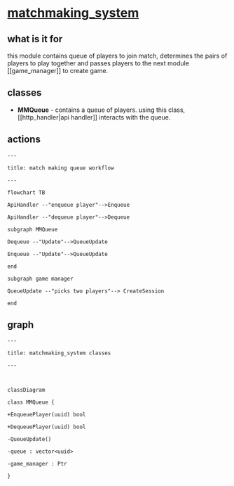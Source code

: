 # [matchmaking_system](https://github.com/LeeDoor/hex_chess_backend/tree/main/src/matchmaking_system)
## what is it for
this module contains queue of players to join match, determines the pairs of players to play together and passes players to the next module [[game_manager]] to create game.
##  classes
* **MMQueue** - contains a queue of players. using this class, [[http_handler|api handler]] interacts with the queue.
## actions
```mermaid
---

title: match making queue workflow

---

flowchart TB

ApiHandler --"enqueue player"-->Enqueue

ApiHandler --"dequeue player"-->Dequeue

subgraph MMQueue

Dequeue --"Update"-->QueueUpdate

Enqueue --"Update"-->QueueUpdate

end

subgraph game manager

QueueUpdate --"picks two players"--> CreateSession

end
```

## graph
```mermaid
---

title: matchmaking_system classes

---

  

classDiagram

class MMQueue {

+EnqueuePlayer(uuid) bool

+DequeuePlayer(uuid) bool

-QueueUpdate()

-queue : vector<uuid>

-game_manager : Ptr

}
```